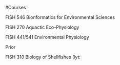 

#Courses


FISH 546 Bionformatics for Environmental Sciences


FISH 270 Aquactic Eco-Physiology


FISH 441/541 Environmental Physiology







Prior 

FISH 310 Biology of Shellfishes (lyt: 

